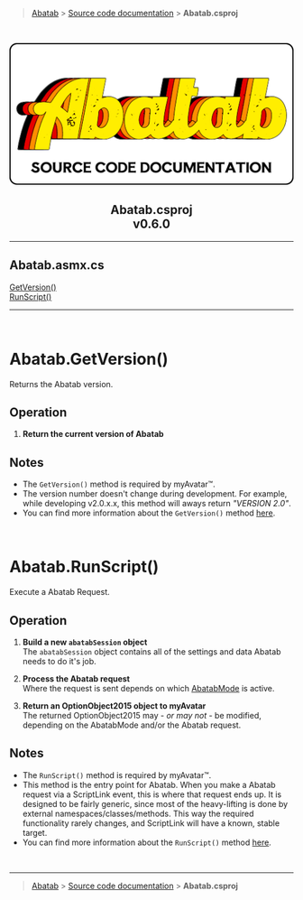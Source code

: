 > [Abatab][AbatabRepoUrl] &gt; [Source code documentation][SrcDocHome] &gt; **Abatab.csproj**

<br>

<div align="center">

  ![SrcDocPng][SrcDocPng]

  <h2>
    Abatab.csproj<br>
    <b>v0.6.0</b>
  </h2>

</div>

***

## Abatab.asmx.cs<br>
[GetVersion()](#instancebuild)<br>
[RunScript()](#instanceinitialize)<br>

***

<br>

# Abatab.GetVersion()

Returns the Abatab version.

## Operation

1. **Return the current version of Abatab**  

## Notes

* The `GetVersion()` method is required by myAvatar™.
* The version number doesn't change during development. For example, while developing v2.0.x.x, this method will aways return *"VERSION 2.0"*.
* You can find more information about the `GetVersion()` method [here][GetVersionMethodDocumentation].

<br>

# Abatab.RunScript()

Execute a Abatab Request.

## Operation

1. **Build a new `abatabSession` object**  
The `abatabSession` object contains all of the settings and data Abatab needs to do it's job.

2. **Process the Abatab request**  
Where the request is sent depends on which [AbatabMode][ManConfigure] is active.

3. **Return an OptionObject2015 object to myAvatar**  
The returned OptionObject2015 may - *or may not* - be modified, depending on the AbatabMode and/or the Abatab request.

## Notes

* The `RunScript()` method is required by myAvatar™.
* This method is the entry point for Abatab. When you make a Abatab request via a ScriptLink event, this is where that request ends up. It is designed to be fairly generic, since most of the heavy-lifting is done by external namespaces/classes/methods. This way the required functionality rarely changes, and ScriptLink will have a known, stable target.  
* You can find more information about the `RunScript()` method [here][RunScriptMethodDocumentation].

<br>

***

> [Abatab][AbatabRepoUrl] &gt; [Source code documentation][SrcDocHome] &gt; **Abatab.csproj**

<!-- REFERENCE LINKS -->

[AbatabRepoUrl]: https://github.com/spectrum-health-systems/Abatab
[SrcDocPng]: ./res/img/SrcDocPng.png
[SrcDocHome]: SrcDocHome.md
[GetVersionMethodDocumentation]: https://github.com/myAvatar-Development-Community/document-creating-a-custom-web-service#the-getversion-method
 <!-- Need specific link -->
[ManConfigure]: /doc/man/ManConfigure.md
[RunScriptMethodDocumentation]: https://github.com/myAvatar-Development-Community/document-creating-a-custom-web-service#the-runscript-method
